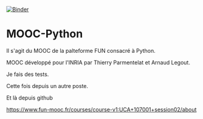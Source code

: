 [![Binder](https://mybinder.org/badge.svg)](https://mybinder.org/v2/gh/jdolivet/MOOC-Python3-INRIA.git/master)

# MOOC-Python

Il s'agit du MOOC de la palteforme FUN consacré à Python.

MOOC développé pour l'INRIA par Thierry Parmentelat et Arnaud Legout.

Je fais des tests.

Cette fois depuis un autre poste.

Et là depuis github

https://www.fun-mooc.fr/courses/course-v1:UCA+107001+session02/about
